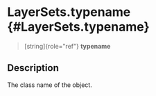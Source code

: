 LayerSets.typename {#LayerSets.typename}
==================

> [string]{role="ref"} **typename**

Description
-----------

The class name of the object.
